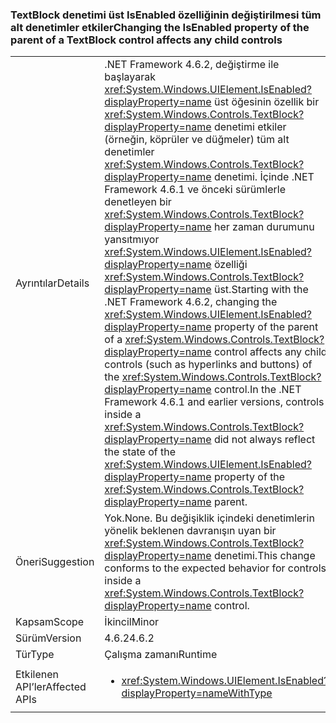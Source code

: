 ### <a name="changing-the-isenabled-property-of-the-parent-of-a-textblock-control-affects-any-child-controls"></a><span data-ttu-id="e06c0-101">TextBlock denetimi üst IsEnabled özelliğinin değiştirilmesi tüm alt denetimler etkiler</span><span class="sxs-lookup"><span data-stu-id="e06c0-101">Changing the IsEnabled property of the parent of a TextBlock control affects any child controls</span></span>

|   |   |
|---|---|
|<span data-ttu-id="e06c0-102">Ayrıntılar</span><span class="sxs-lookup"><span data-stu-id="e06c0-102">Details</span></span>|<span data-ttu-id="e06c0-103">.NET Framework 4.6.2, değiştirme ile başlayarak <xref:System.Windows.UIElement.IsEnabled?displayProperty=name> üst öğesinin özellik bir <xref:System.Windows.Controls.TextBlock?displayProperty=name> denetimi etkiler (örneğin, köprüler ve düğmeler) tüm alt denetimler <xref:System.Windows.Controls.TextBlock?displayProperty=name> denetimi. İçinde .NET Framework 4.6.1 ve önceki sürümlerle denetleyen bir <xref:System.Windows.Controls.TextBlock?displayProperty=name> her zaman durumunu yansıtmıyor <xref:System.Windows.UIElement.IsEnabled?displayProperty=name> özelliği <xref:System.Windows.Controls.TextBlock?displayProperty=name> üst.</span><span class="sxs-lookup"><span data-stu-id="e06c0-103">Starting with the .NET Framework 4.6.2, changing the <xref:System.Windows.UIElement.IsEnabled?displayProperty=name> property of the parent of a <xref:System.Windows.Controls.TextBlock?displayProperty=name> control affects any child controls (such as hyperlinks and buttons) of the <xref:System.Windows.Controls.TextBlock?displayProperty=name> control.In the .NET Framework 4.6.1 and earlier versions, controls inside a <xref:System.Windows.Controls.TextBlock?displayProperty=name> did not always reflect the state of the <xref:System.Windows.UIElement.IsEnabled?displayProperty=name> property of the <xref:System.Windows.Controls.TextBlock?displayProperty=name> parent.</span></span>|
|<span data-ttu-id="e06c0-104">Öneri</span><span class="sxs-lookup"><span data-stu-id="e06c0-104">Suggestion</span></span>|<span data-ttu-id="e06c0-105">Yok.</span><span class="sxs-lookup"><span data-stu-id="e06c0-105">None.</span></span> <span data-ttu-id="e06c0-106">Bu değişiklik içindeki denetimlerin yönelik beklenen davranışın uyan bir <xref:System.Windows.Controls.TextBlock?displayProperty=name> denetimi.</span><span class="sxs-lookup"><span data-stu-id="e06c0-106">This change conforms to the expected behavior for controls inside a <xref:System.Windows.Controls.TextBlock?displayProperty=name> control.</span></span>|
|<span data-ttu-id="e06c0-107">Kapsam</span><span class="sxs-lookup"><span data-stu-id="e06c0-107">Scope</span></span>|<span data-ttu-id="e06c0-108">İkincil</span><span class="sxs-lookup"><span data-stu-id="e06c0-108">Minor</span></span>|
|<span data-ttu-id="e06c0-109">Sürüm</span><span class="sxs-lookup"><span data-stu-id="e06c0-109">Version</span></span>|<span data-ttu-id="e06c0-110">4.6.2</span><span class="sxs-lookup"><span data-stu-id="e06c0-110">4.6.2</span></span>|
|<span data-ttu-id="e06c0-111">Tür</span><span class="sxs-lookup"><span data-stu-id="e06c0-111">Type</span></span>|<span data-ttu-id="e06c0-112">Çalışma zamanı</span><span class="sxs-lookup"><span data-stu-id="e06c0-112">Runtime</span></span>|
|<span data-ttu-id="e06c0-113">Etkilenen API’ler</span><span class="sxs-lookup"><span data-stu-id="e06c0-113">Affected APIs</span></span>|<ul><li><xref:System.Windows.UIElement.IsEnabled?displayProperty=nameWithType></li></ul>|

